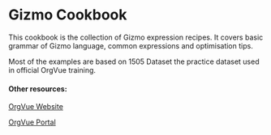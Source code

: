 Gizmo Cookbook
=======

This cookbook is the collection of Gizmo expression recipes. It covers basic grammar of Gizmo language, common expressions and optimisation tips. 

Most of the examples are based on 1505 Dataset the practice dataset used in official OrgVue training. 

#### Other resources:

[OrgVue Website](http://orgvue.com/)

[OrgVue Portal](https://support.orgvue.com/)

